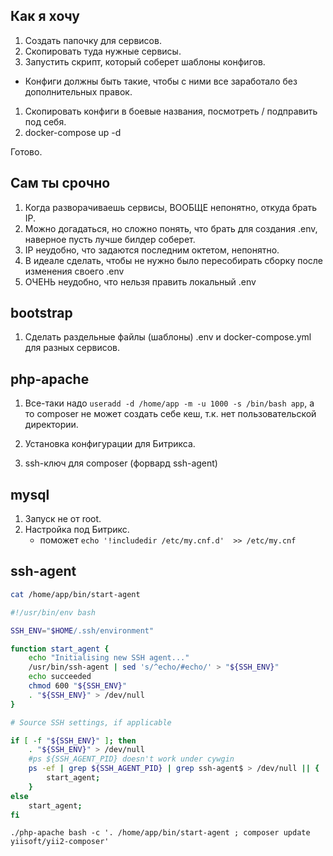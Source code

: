 ## Как я хочу

1. Создать папочку для сервисов.
1. Скопировать туда нужные сервисы.
1. Запустить скрипт, который соберет шаблоны конфигов.
  * Конфиги должны быть такие, чтобы с ними все заработало без дополнительных правок.
1. Скопировать конфиги в боевые названия, посмотреть / подправить под себя.
1. docker-compose up -d

Готово.

## Сам ты срочно

1. Когда разворачиваешь сервисы, ВООБЩЕ непонятно, откуда брать IP.
2. Можно догадаться, но сложно понять, что брать для создания .env, наверное пусть лучше билдер соберет.
3. IP неудобно, что задаются последним октетом, непонятно.
4. В идеале сделать, чтобы не нужно было пересобирать сборку после изменения своего .env
5. ОЧЕНЬ неудобно, что нельзя править локальный .env

## bootstrap

1. Сделать раздельные файлы (шаблоны) .env и docker-compose.yml для разных сервисов.

## php-apache 

 1. Все-таки надо `useradd -d /home/app -m -u 1000 -s /bin/bash app`, а то composer не может создать себе кеш, т.к. нет пользовательской директории.

 3. Установка конфигурации для Битрикса.
 4. ssh-ключ для composer (форвард ssh-agent)
 
## mysql

 1. Запуск не от root.
 3. Настройка под Битрикс.
    * поможет `echo '!includedir /etc/my.cnf.d'  >> /etc/my.cnf`

## ssh-agent

```bash
cat /home/app/bin/start-agent 

#!/usr/bin/env bash

SSH_ENV="$HOME/.ssh/environment"

function start_agent {
    echo "Initialising new SSH agent..."
    /usr/bin/ssh-agent | sed 's/^echo/#echo/' > "${SSH_ENV}"
    echo succeeded
    chmod 600 "${SSH_ENV}"
    . "${SSH_ENV}" > /dev/null
}

# Source SSH settings, if applicable

if [ -f "${SSH_ENV}" ]; then
    . "${SSH_ENV}" > /dev/null
    #ps ${SSH_AGENT_PID} doesn't work under cywgin
    ps -ef | grep ${SSH_AGENT_PID} | grep ssh-agent$ > /dev/null || {
        start_agent;
    }
else
    start_agent;
fi
```

```
./php-apache bash -c '. /home/app/bin/start-agent ; composer update yiisoft/yii2-composer'
```


